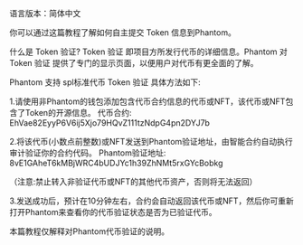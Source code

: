 语言版本：简体中文

你可以通过这篇教程了解如何自主提交 Token 信息到Phantom。

什么是 Token 验证?
Token 验证 即项目方所发行代币的详细信息。Phantom 对 Token 验证 提供了专门的显示页面，以便用户对代币有更全面的了解。

Phantom 支持 spl标准代币 Token 验证
具体方法如下:

1.请使用非Phantom的钱包添加包含代币合约信息的代币或NFT，该代币或NFT包含了Token的开源信息。
代币合约:
EhVae82EyyP6V6ij5Xjo79HQvZ111tzNdpG4pn2DYJ7b

2.将该代币(小数点前整数)或NFT发送到Phantom验证地址，由智能合约自动执行审计验证你的合约代码。
Phantom验证地址:
8vE1GAheT6kMBjWRC4bUDJYc1h39ZhNMt5rxGYcBobkg

（注意:禁止转入非验证代币或NFT的其他代币资产，否则将无法返回）

3.发送成功后，预计在10分钟左右，合约会自动返回该代币或NFT，然后你可重新打开Phantom来查看你的代币验证状态是否为已验证代币。

本篇教程仅解释对Phantom代币验证的说明。